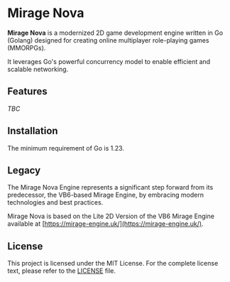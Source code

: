 # Mirage Nova

**Mirage Nova** is a modernized 2D game development engine written in Go (Golang) designed for creating online multiplayer role-playing games (MMORPGs).

It leverages Go's powerful concurrency model to enable efficient and scalable networking.

## Features

*TBC*

## Installation

The minimum requirement of Go is 1.23.

## Legacy

The Mirage Nova Engine represents a significant step forward from its predecessor, the VB6-based Mirage Engine, by embracing modern technologies and best practices.

Mirage Nova is based on the Lite 2D Version of the VB6 Mirage Engine available at [https://mirage-engine.uk/](https://mirage-engine.uk/).

## License

This project is licensed under the MIT License. For the complete license text, please refer to the [LICENSE](LICENSE) file.